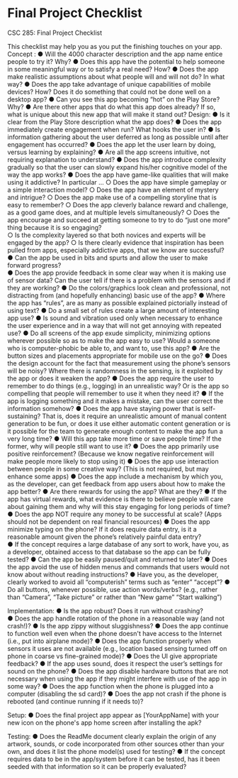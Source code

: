 Final Project Checklist
======

CSC 285: Final Project Checklist

This checklist may help you as you put the finishing touches on your app.
Concept :
●	Will the 4000 character description and the app name entice people to try it? Why?
●	Does this app have the potential to help someone in some meaningful way or to satisfy a real need? How?
●	Does the app make realistic assumptions about what people will and will not do? In what way?
●	Does the app take advantage of unique capabilities of mobile devices? How? Does it do something that could not be done well on a desktop app?
●	Can you see this app becoming “hot” on the Play Store? Why?
●	Are there other apps that do what this app does already? If so, what is unique about this new app that will make it stand out?
Design:
●	Is it clear from the Play Store description what the app does?
●	Does the app immediately create engagement when run? What hooks the user in?
●	Is information gathering about the user deferred as long as possible until after engagement has occurred?
●	Does the app let the user learn by doing, versus learning by explaining?
●	Are all the app screens intuitive, not requiring explanation to understand?
●	Does the app introduce complexity gradually so that the user can slowly expand his/her cognitive model of the way the app works?
●	Does the app have game-like qualities that will make using it addictive? In particular ...
○	Does the app have simple gameplay or a simple interaction model?
○	Does the app have an element of mystery and intrigue?
○	Does the app make use of a compelling storyline that is easy to remember?
○	Does the app cleverly balance reward and challenge, as a good game does, and at multiple levels simultaneously?
○	Does the app encourage and succeed at getting someone to try to do “just one more” thing because it is so engaging?  
○	Is the complexity layered so that both novices and experts will be engaged by the app?
○	Is there clearly evidence that inspiration has been pulled from apps, especially addictive apps, that we know are successful?
●	Can the app be used in bits and spurts and allow the user to make forward progress?  
●	Does the app provide feedback in some clear way when it is making use of sensor data? Can the user tell if there is a problem with the sensors and if they are working?
●	Do the colors/graphics look clean and professional, not distracting from (and hopefully enhancing) basic use of the app?
●	Where the app has “rules”, are as many as possible explained pictorially instead of using text?
●	Do a small set of rules create a large amount of interesting app use?
●	Is sound and vibration used only when necessary to enhance the user experience and in a way that will not get annoying with repeated use?
●	Do all screens of the app exude simplicity, minimizing options wherever possible so as to make the app easy to use? Would a someone who is computer-phobic be able to, and want to, use this app?
●	Are the button sizes and placements appropriate for mobile use on the go?
●	Does the design account for the fact that measurement using the phone’s sensors will be noisy? Where there is randomness in the sensing, is it exploited by the app or does it weaken the app?
●	Does the app require the user to remember to do things (e.g., logging) in an unrealistic way? Or is the app so compelling that people will remember to use it when they need it?
●	If the app is logging something and it makes a mistake, can the user correct the information somehow?
●	Does the app have staying power that is self-sustaining? That is, does it require an unrealistic amount of manual content generation to be fun, or does it use either automatic content generation or is it possible for the team to generate enough content to make the app fun a very long time?
●	Will this app take more time or save people time? If the former, why will people still want to use it?
●	Does the app primarily use positive reinforcement? (Because we know negative reinforcement will make people more likely to stop using it)
●	Does the app use interaction between people in some creative way? (This is not required, but may enhance some apps)
●	Does the app include a mechanism by which you, as the developer, can get feedback from app users about how to make the app better?
●	Are there rewards for using the app? What are they?
●	If the app has virtual rewards, what evidence is there to believe people will care about gaining them and why will this stay engaging for long periods of time?
●	Does the app NOT require any money to be successful at scale? (Apps should not be dependent on real financial resources)
●	Does the app minimize typing on the phone? If it does require data entry, is it a reasonable amount given the phone’s relatively painful data entry?  
●	If the concept requires a large database of any sort to work, have you, as a developer, obtained access to that database so the app can be fully tested?
●	Can the app be easily paused/quit and returned to later?
●	Does the app avoid the use of hidden menus and commands that users would not know about without reading instructions?
●	Have you, as the developer, clearly worked to avoid all “computerish” terms such as “enter” “accept”?
●	Do all buttons, whenever possible, use action words/verbs? (e.g., rather than “Camera”, “Take picture” or rather than “New game” “Start walking”)

 Implementation:
●	Is the app robust? Does it run without crashing?    
●	Does the app handle rotation of the phone in a reasonable way (and not crash!)?
●	Is the app zippy without sluggishness?
●	Does the app continue to function well even when the phone doesn't have access to the Internet (i.e., put into airplane mode)?
●	Does the app function properly when sensors it uses are not available (e.g., location based sensing turned off on phone in coarse vs fine-grained mode)?
●	Does the UI give appropriate feedback?
●	If the app uses sound, does it respect the user’s settings for sound on the phone?
●	Does the app disable hardware buttons that are not necessary when using the app if they might interfere with use of the app in some way?
●	Does the app function when the phone is plugged into a computer (disabling the sd card)?
●	Does the app not crash if the phone is rebooted (and continue running if it needs to)?

Setup:
●	Does the final project app appear as [YourAppName] with your new icon on the phone's app home screen after installing the apk?

Testing:
●	Does the ReadMe document clearly explain the origin of any artwork, sounds, or code incorporated from other sources other than your own, and does it list the phone model(s) used for testing?
●	If the concept requires data to be in the app/system before it can be tested, has it been seeded with that information so it can be properly evaluated? 
